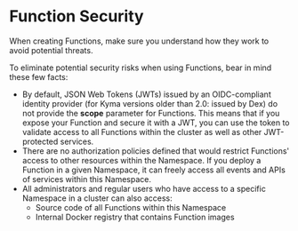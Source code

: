 <!-- loio1be599b74c9042b0b0b356598502b394 -->

# Function Security

When creating Functions, make sure you understand how they work to avoid potential threats.

To eliminate potential security risks when using Functions, bear in mind these few facts:

-   By default, JSON Web Tokens \(JWTs\) issued by an OIDC-compliant identity provider \(for Kyma versions older than 2.0: issued by Dex\) do not provide the **scope** parameter for Functions. This means that if you expose your Function and secure it with a JWT, you can use the token to validate access to all Functions within the cluster as well as other JWT-protected services.
-   There are no authorization policies defined that would restrict Functions' access to other resources within the Namespace. If you deploy a Function in a given Namespace, it can freely access all events and APIs of services within this Namespace.
-   All administrators and regular users who have access to a specific Namespace in a cluster can also access:
    -   Source code of all Functions within this Namespace
    -   Internal Docker registry that contains Function images


